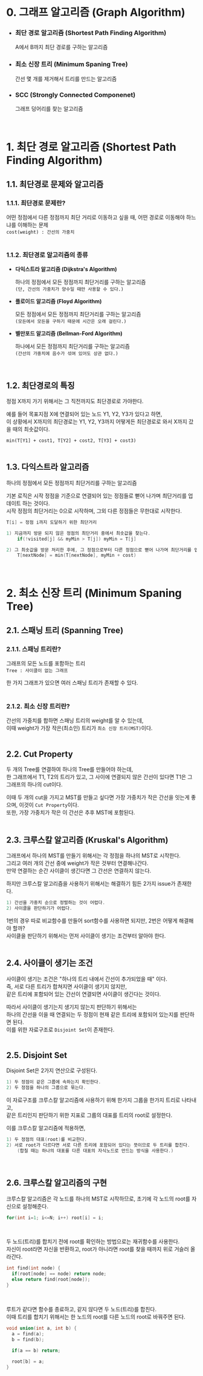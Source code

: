 # 0. 그래프 알고리즘 (Graph Algorithm)
    
* ### 최단 경로 알고리즘 (Shortest Path Finding Algorithm)  
    A에서 B까지 최단 경로를 구하는 알고리즘  

* ### 최소 신장 트리 (Minimum Spaning Tree)  
    간선 몇 개를 제거해서 트리를 만드는 알고리즘  

* ### SCC (Strongly Connected Componenet)  
    그래프 덩어리를 찾는 알고리즘  
<br>

# 1. 최단 경로 알고리즘 (Shortest Path Finding Algorithm)  

## 1.1. 최단경로 문제와 알고리즘  

### 1.1.1. 최단경로 문제란?  
어떤 정점에서 다른 정점까지 최단 거리로 이동하고 싶을 때, 어떤 경로로 이동해야 하느냐를 이해하는 문제  
`cost(weight) : 간선의 가중치`  
<br>

### 1.1.2. 최단경로 알고리즘의 종류
+ **다익스트라 알고리즘 (Dijkstra's Algorithm)**  

    하나의 정점에서 모든 정점까지 최단거리를 구하는 알고리즘    
    `(단, 간선의 가중치가 양수일 때만 사용할 수 있다.)`  

+ **플로이드 알고리즘 (Floyd Algorithm)**  

    모든 정점에서 모든 정점까지 최단거리를 구하는 알고리즘  
    `(모든에서 모든을 구하기 때문에 시간은 오래 걸린다.)`

+ **벨만포드 알고리즘 (Bellman-Ford Algorithm)**  

    하나에서 모든 정점까지 최단거리를 구하는 알고리즘  
    `(간선의 가중치에 음수가 섞여 있어도 상관 없다.)`  
<br>

## 1.2. 최단경로의 특징
정점 X까지 가기 위해서는 그 직전까지도 최단경로로 가야한다.  

예를 들어 목표지점 X에 연결되어 있는 노드 Y1, Y2, Y3가 있다고 하면,  
이 상황에서 X까지의 최단경로는 Y1, Y2, Y3까지 어떻게든 최단경로로 와서 X까지 갔을 때의 최솟값이다.  

`min(T[Y1] + cost1, T[Y2] + cost2, T[Y3] + cost3)`  
<br>


## 1.3. 다익스트라 알고리즘
하나의 정점에서 모든 정점까지 최단거리를 구하는 알고리즘  

기본 로직은 시작 정점을 기준으로 연결되어 있는 정점들로 뻗어 나가며 최단거리를 업데이트 하는 것이다.  
시작 정점의 최단거리는 0으로 시작하며, 그외 다른 정점들은 무한대로 시작한다.  

```cpp
T[i] = 정점 i까지 도달하기 위한 최단거리

1) 지금까지 방문 되지 않은 정점의 최단거리 중에서 최솟값을 찾는다.  
    if(!visited[j] && myMin > T[j]) myMin = T[j]

2) 그 최솟값을 방문 처리한 후에, 그 정점으로부터 다른 정점으로 뻗어 나가며 최단거리를 업데이트 시킨다.  
    T[nextNode] = min(T[nextNode], myMin + cost)
```  
<br>

# 2. 최소 신장 트리 (Minimum Spaning Tree)  

## 2.1. 스패닝 트리 (Spanning Tree)  

### 2.1.1. 스패닝 트리란?  
그래프의 모든 노드를 포함하는 트리  
`Tree : 사이클이 없는 그래프`  

한 가지 그래프가 있으면 여러 스패닝 트리가 존재할 수 있다.  
<br>

### 2.1.2. 최소 신장 트리란?  
간선의 가중치를 합하면 스패닝 트리의 weight를 알 수 있는데,  
이때 weight가 가장 작은(최소인) 트리가 `최소 신장 트리(MST)`이다.  
<br>

## 2.2. Cut Property  
두 개의 Tree를 연결하여 하나의 Tree를 만들어야 하는데,  
한 그래프에서 T1, T2의 트리가 있고, 그 사이에 연결되지 않은 간선이 있다면 T1은 그 그래프의 하나의 cut이다.  

이때 두 개의 cut을 가지고 MST를 만들고 싶다면 가장 가중치가 작은 간선을 잇는게 좋으며, 이것이 `Cut Property`이다.  
또한, 가장 가중치가 작은 이 간선은 추후 MST에 포함된다.  
<br>

## 2.3. 크루스칼 알고리즘 (Kruskal's Algorithm)
그래프에서 하나의 MST를 만들기 위해서는 각 정점을 하나의 MST로 시작한다.  
그리고 여러 개의 간선 중에 weight가 작은 것부터 연결해나간다.  
만약 연결하는 순간 사이클이 생긴다면 그 간선은 연결하지 않는다.  

하지만 크루스칼 알고리즘을 사용하기 위해서는 해결하기 힘든 2가지 issue가 존재한다.  

```cpp
1) 간선을 가중치 순으로 정렬하는 것이 어렵다.
2) 사이클을 판단하기가 어렵다.
```

1번의 경우 따로 비교함수를 만들어 sort함수를 사용하면 되지만, 2번은 어떻게 해결해야 할까?  
사이클을 판단하기 위해서는 먼저 사이클이 생기는 조건부터 알아야 한다.  
<br>

## 2.4. 사이클이 생기는 조건
사이클이 생기는 조건은 "하나의 트리 내에서 간선이 추가되었을 때" 이다.  
즉, 서로 다른 트리가 합쳐지면 사이클이 생기지 않지만,  
같은 트리에 포함되어 있는 간선이 연결되면 사이클이 생긴다는 것이다.  

따라서 사이클이 생기는지 생기지 않는지 판단하기 위해서는  
하나의 간선을 이을 때 연결되는 두 정점이 현재 같은 트리에 포함되어 있는지를 판단하면 된다.  
이를 위한 자료구조로 `Disjoint Set`이 존재한다.  
<br>

## 2.5. Disjoint Set
Disjoint Set은 2가지 연산으로 구성된다.  

```cpp
1) 두 정점이 같은 그룹에 속하는지 확인한다.
2) 두 정점을 하나의 그룹으로 묶는다.
```

이 자료구조를 크루스칼 알고리즘에 사용하기 위해 한가지 그룹을 한가지 트리로 나타내고,  
같은 트리인지 판단하기 위한 지표로 그룹의 대표를 트리의 root로 설정한다.  

이를 크루스칼 알고리즘에 적용하면,
```cpp
1) 두 정점의 대표(root)를 비교한다.
2) 서로 root가 다르다면 서로 다른 트리에 포함되어 있다는 뜻이므로 두 트리를 합친다.
    (합칠 때는 하나의 대표를 다른 대표의 자식노드로 만드는 방식을 사용한다.)
```  
<br>

## 2.6. 크루스칼 알고리즘의 구현
크루스칼 알고리즘은 각 노드를 하나의 MST로 시작하므로, 초기에 각 노드의 root를 자신으로 설정해준다.
```cpp
for(int i=1; i<=N; i++) root[i] = i;
```  
<br>

두 노드(트리)를 합치기 전에 root를 확인하는 방법으로는 재귀함수를 사용한다.  
자신이 root라면 자신을 반환하고, root가 아니라면 root를 찾을 때까지 위로 거슬러 올라간다.  
```cpp
int find(int node) {
  if(root[node] == node) return node;
  else return find(root[node]);
}
```  
<br>

루트가 같다면 함수를 종료하고, 같지 않다면 두 노드(트리)를 합친다.  
이때 트리를 합치기 위해서는 한 노드의 root를 다른 노드의 root로 바꿔주면 된다.  
```cpp
void union(int a, int b) {
  a = find(a);
  b = find(b);

  if(a == b) return;
  
  root[b] = a;
}
```
